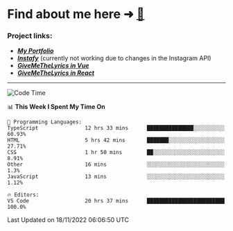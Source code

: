 # Find about me here ➜ [🧑](https://pauabella.dev)

### Project links:
- ***[My Portfolio](https://pauabella.dev)***
- ***[Instafy](https://instafy.me)*** (currently not working due to changes in the Instagram API)
- ***[GiveMeTheLyrics in Vue](https://lyrics.pauabella.dev)***
- ***[GiveMeTheLyrics in React](https://pauabella.dev/GiveMeTheLyrics)***

---
<!--START_SECTION:waka-->
![Code Time](http://img.shields.io/badge/Code%20Time-1%2C649%20hrs%2025%20mins-blue)

📊 **This Week I Spent My Time On** 

```text
💬 Programming Languages: 
TypeScript               12 hrs 33 mins      ███████████████░░░░░░░░░░   60.93% 
HTML                     5 hrs 42 mins       ███████░░░░░░░░░░░░░░░░░░   27.71% 
CSS                      1 hr 50 mins        ██░░░░░░░░░░░░░░░░░░░░░░░   8.91% 
Other                    16 mins             ░░░░░░░░░░░░░░░░░░░░░░░░░   1.3% 
JavaScript               13 mins             ░░░░░░░░░░░░░░░░░░░░░░░░░   1.12%

🔥 Editors: 
VS Code                  20 hrs 37 mins      █████████████████████████   100.0%

```


 Last Updated on 18/11/2022 06:06:50 UTC
<!--END_SECTION:waka-->
